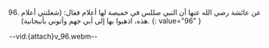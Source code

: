 96. عن عائشة رضي الله عنها أن النبي صللس في خميصة لها أعلام فقال: (شغلتني أعلام هذه، اذهبوا بها إلى أبي جهم وأتوني بأنبجانية).
{: value="96" }

--vid:{attach}v_96.webm--
